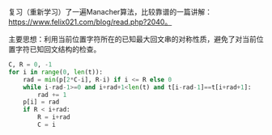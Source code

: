 
复习（重新学习）了一遍Manacher算法，比较靠谱的一篇讲解：
https://www.felix021.com/blog/read.php?2040。

主要思想：利用当前位置字符所在的已知最大回文串的对称性质，避免了对当前位置字符已知回文结构的检查。

```python
C, R = 0, -1
for i in range(0, len(t)):
    rad = min(p[2*C-i], R-i) if i <= R else 0
    while i-rad-1>=0 and i+rad+1<len(t) and t[i-rad-1]==t[i+rad+1]:
        rad += 1
    p[i] = rad
    if R < i+rad:
        R = i+rad
        C = i
```


